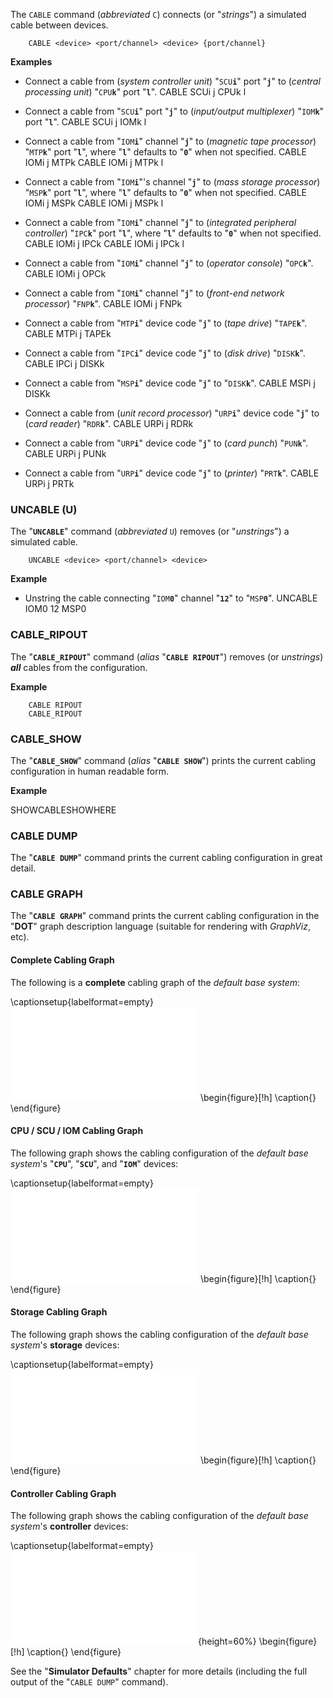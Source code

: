 <!-- SPDX-License-Identifier: LicenseRef-DPS8M-Doc OR LicenseRef-CF-GAL -->
<!-- SPDX-FileCopyrightText: 2022-2023 The DPS8M Development Team -->
<!-- scspell-id: 7988dd71-3344-11ed-8b11-80ee73e9b8e7 -->
The `CABLE` command (*abbreviated* `C`) connects (or "*strings*") a simulated cable between devices.

        CABLE <device> <port/channel> <device> {port/channel}

**Examples**

* Connect a cable from (*system controller unit*) "`SCU`**`i`**" port "**`j`**" to (*central processing unit*) "`CPU`**`k`**" port "**`l`**".
        CABLE SCUi j CPUk l

* Connect a cable from "`SCU`**`i`**" port "**`j`**" to (*input/output multiplexer*) "`IOM`**`k`**" port "**`l`**".
        CABLE SCUi j IOMk l

* Connect a cable from "`IOM`**`i`**" channel "**`j`**" to (*magnetic tape processor*) "`MTP`**`k`**" port "**`l`**", where "**`l`**" defaults to "**`0`**" when not specified.
        CABLE IOMi j MTPk
        CABLE IOMi j MTPk l

* Connect a cable from "`IOM`**`i`**"'s channel "**`j`**" to (*mass storage processor*) "`MSP`**`k`**" port "**`l`**", where "**`l`**" defaults to "**`0`**" when not specified.
        CABLE IOMi j MSPk
        CABLE IOMi j MSPk l

* Connect a cable from "`IOM`**`i`**" channel "**`j`**" to (*integrated peripheral controller*) "`IPC`**`k`**" port "**`l`**", where "**`l`**" defaults to "**`0`**" when not specified.
        CABLE IOMi j IPCk
        CABLE IOMi j IPCk l

* Connect a cable from "`IOM`**`i`**" channel "**`j`**" to (*operator console*) "`OPC`**`k`**".
        CABLE IOMi j OPCk

* Connect a cable from "`IOM`**`i`**" channel "**`j`**" to (*front-end network processor*) "`FNP`**`k`**".
        CABLE IOMi j FNPk

* Connect a cable from "`MTP`**`i`**" device code "**`j`**" to (*tape drive*) "`TAPE`**`k`**".
        CABLE MTPi j TAPEk

* Connect a cable from "`IPC`**`i`**" device code "**`j`**" to (*disk drive*) "`DISK`**`k`**".
        CABLE IPCi j DISKk

* Connect a cable from "`MSP`**`i`**" device code "**`j`**" to "`DISK`**`k`**".
        CABLE MSPi j DISKk

* Connect a cable from (*unit record processor*) "`URP`**`i`**" device code "**`j`**" to (*card reader*) "`RDR`**`k`**".
        CABLE URPi j RDRk

* Connect a cable from "`URP`**`i`**" device code "**`j`**" to (*card punch*) "`PUN`**`k`**".
        CABLE URPi j PUNk

* Connect a cable from "`URP`**`i`**" device code "**`j`**" to (*printer*) "`PRT`**`k`**".
        CABLE URPi j PRTk

<!-- br -->

### UNCABLE (U)

The "**`UNCABLE`**" command (*abbreviated* `U`) removes (or "*unstrings*") a simulated cable.

        UNCABLE <device> <port/channel> <device>

**Example**

* Unstring the cable connecting "`IOM`**`0`**" channel "**`12`**" to "`MSP`**`0`**".
        UNCABLE IOM0 12 MSP0

<!-- br -->

### CABLE_RIPOUT

The "**`CABLE_RIPOUT`**" command (*alias* "**`CABLE RIPOUT`**") removes (or *unstrings*) ***all*** cables from the configuration.

**Example**

        CABLE RIPOUT
        CABLE_RIPOUT

<!-- br -->

### CABLE_SHOW

The "**`CABLE_SHOW`**" command (*alias* "**`CABLE SHOW`**") prints the current cabling configuration in human readable form.

**Example**

SHOWCABLESHOWHERE

<!-- br -->

### CABLE DUMP

The "**`CABLE DUMP`**" command prints the current cabling configuration in great detail.

<!-- br -->

### CABLE GRAPH

The "**`CABLE GRAPH`**" command prints the current cabling configuration in the "**DOT**" graph description language (suitable for rendering with *GraphViz*, etc).

<!-- pagebreak -->

#### Complete Cabling Graph

The following is a **complete** cabling graph of the *default base system*:

\captionsetup{labelformat=empty}
![](./pdf/neato.pdf)
\begin{figure}[!h]
\caption{}
\end{figure}

<!-- pagebreak -->

#### CPU / SCU / IOM Cabling Graph

The following graph shows the cabling configuration of the *default base system*'s "**`CPU`**", "**`SCU`**", and "**`IOM`**" devices:

\captionsetup{labelformat=empty}
![](./pdf/gvsubset.pdf)
\begin{figure}[!h]
\caption{}
\end{figure}

<!-- pagebreak -->

#### Storage Cabling Graph

The following graph shows the cabling configuration of the *default base system*'s **storage** devices:

\captionsetup{labelformat=empty}
![](./pdf/storage.pdf)
\begin{figure}[!h]
\caption{}
\end{figure}

<!-- pagebreak -->

#### Controller Cabling Graph

The following graph shows the cabling configuration of the *default base system*'s **controller** devices:

\captionsetup{labelformat=empty}
![](./pdf/iomcon.pdf){height=60%}
\begin{figure}[!h]
\caption{}
\end{figure}

See the "**Simulator Defaults**" chapter for more details (including the full output of the "`CABLE DUMP`" command).

